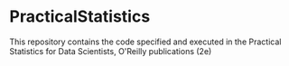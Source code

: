 # PracticalStatistics
This repository contains the code specified and executed in the Practical Statistics for Data Scientists, O'Reilly publications (2e)
